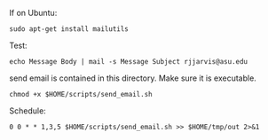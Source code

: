 If on Ubuntu:
```
sudo apt-get install mailutils
```
Test:
```
echo Message Body | mail -s Message Subject rjjarvis@asu.edu
```
send email is contained in this directory. Make sure it is executable.
```
chmod +x $HOME/scripts/send_email.sh
```
Schedule:
```
0 0 * * 1,3,5 $HOME/scripts/send_email.sh >> $HOME/tmp/out 2>&1
```